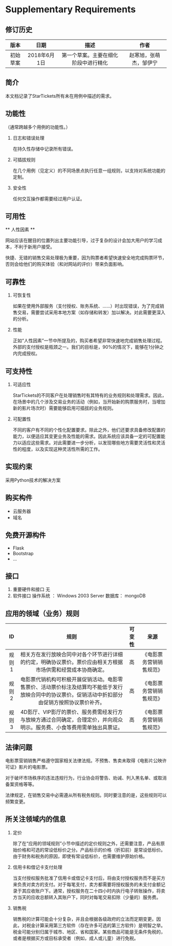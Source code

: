 # Supplementary Requirements

## 修订历史

| 版本    | 日期  |  描述  |  作者 |
| :----: | :----:  | :----: | :----: |
| 初始草案    | 2018年6月1日 |  第一个草案。主要在细化阶段中进行精化  | 赵寒旭，张萌杰，邹伊宁|


## 简介

本文档记录了StarTickets所有未在用例中描述的需求。

## 功能性

（通常跨越多个用例的功能性。）

1. 日志和错误处理

    在持久性存储中记录所有错误。

2. 可插拔规则
    
    在几个用例（见定义）的不同场景点执行任意一组规则，以支持对系统功能的定制。

3. 安全性

    任何交互操作都需要经过用户认证。


## 可用性

** 人性因素 **

网站应该在醒目的位置列出主要功能引导，过于复杂的设计会加大用户的学习成本，不利于新用户接受。

快捷、无错的销售交易处理极为重要，因为购票者希望快速安全地完成购票环节，否则会给他们的购买体验（和对网站的评价）带来负面影响。


## 可靠性

1. 可恢复性

    如果在使用外部服务（支付授权、账务系统、……）时出现错误，为了完成销售交易，需要尝试采用本地方案（如存储和转发）加以解决。对此需要更深入的分析。

2. 性能

    正如“人性因素”一节中所提及的，购买者希望非常快速地完成销售处理过程。外部的支付授权是瓶颈之一。我们的目标是，90%的情况下，能够在1分钟之内完成授权。


## 可支持性

1. 可适应性

    StarTickets的不同客户在处理销售时有其特有的业务规则和处理需求。因此，在场景中的几个涉及交易业务的活动（例如，当开始新的购票服务时，当增加新的影片场次时）需要能够启用可插拔的业务规则。


2. 可配置性

    不同的客户有不同的个性化配置要求。除此之外，他们还要求具备修改配置的能力，以便适应其变更业务及性能的需求。因此系统应该具备一定的可配置能力以适应这些需求。对此需要进一步分析，以发现哪些地方需要灵活性和灵活性的程度，以及实现这种灵活性所需的工作。
  
  
## 实现约束

采用Python技术的解决方案

## 购买构件

- 云服务器
- 域名

## 免费开源构件

- Flask
- Bootstrap
- ...

## 接口

1.  重要硬件和接口
无
2.  软件接口
操作系统 ： Windows 2003 Server
数据库： mongoDB


## 应用的领域（业务）规则

| ID   |  规则   |  可变性  |  来源 |
| :----: | :----:  | :----: | :----: |
| 规则1   | 相关方在发行放映合同中对各个环节进行详细的约定，明确协议票价。票价应由相关方根据市场供需和经营成本协商确定。  | 高  | 《电影票务营销销售规范》|
| 规则2   | 电影票代销机构可积极开展促销活动。电影零售票价、活动票价标注及结算均不能低于发行放映合同中的协议票价。促销活动中折扣部分由促销方按照协议票价补齐。 | 高 | 《电影票务营销销售规范》|
| 规则3   | 4D影厅、VIP影厅的票价、服务费需经发行方与放映方通过合同确定，合理定价，并向观众明示。服务费、小食等费用需单独出具票证。 | 高 | 《电影票务营销销售规范》|



## 法律问题

电影票营销销售严格遵守国家相关法律法规。不预售、售卖未取得《电影片公映许可证》影片的电影票。

对于破坏市场秩序的违法违规行为，行业协会将警告、劝诫、列入黑名单、或取消备案资格等等。

法律规定，在销售交易中必需遵从所有税务规则。同时要注意的是，这些规则可以频繁变更。


## 所关注领域内的信息

1. 定价

    除了在“应用的领域规则”小节中描述的定价规则之外，还需要注意，产品有原始价格和可选的常设低标价之分。产品标示的价格（折扣前）是常设低标价。由于财务和税务的原因，即使有常设低标价，也需要维护原始价格。
    
    
2. 信用卡和借记卡支付处理

    当支付授权服务批准了信用卡或借记卡支付后，将由支付授权服务而不是买方来负责对卖方的支付。对于每笔支付，卖方都需要将授权服务的未支付金额记录于其应收账户下。通常，授权服务在二十四小时内执行电子转账操作，将卖方当天的应收总额转入其账户下，同时对每笔交易扣除（少量的）服务费。
    
    
3. 销售税

    销售税的计算可能会十分复杂，并且会根据各级政府的立法而定期变更。因此，对税金计算采用第三方软件（存在许多可选的第三方软件）是明智之举。税金可能分别归属于城市、地区、省和国家。某些商品可能是无条件免税的，或者是根据买方或目标承受者（例如，成人或儿童）进行免税。
    
    
